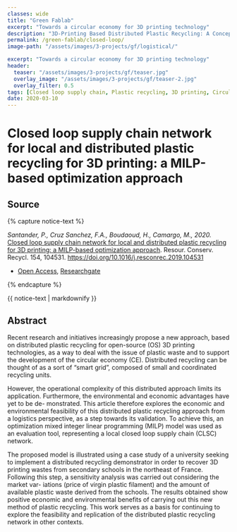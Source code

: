 ```yaml
---
classes: wide
title: "Green Fablab"
excerpt: "Towards a circular economy for 3D printing technology"
description: "3D-Printing Based Distributed Plastic Recycling: A Conceptual Model for Closed-Loop Supply Chain Design"
permalink: /green-fablab/closed-loop/
image-path: "/assets/images/3-projects/gf/logistical/"

excerpt: "Towards a circular economy for 3D printing technology"
header:
  teaser: "/assets/images/3-projects/gf/teaser.jpg"
  overlay_image: "/assets/images/3-projects/gf/teaser-2.jpg"
  overlay_filter: 0.5
tags: [Closed loop supply chain, Plastic recycling, 3D printing, Circular economy, Mixed integer linear programming, Distributed recycling]
date: 2020-03-10
---
```


# Closed loop supply chain network for local and distributed plastic recycling for 3D printing: a MILP-based optimization approach

## Source

{% capture notice-text %}

<cite>Santander, P., Cruz Sanchez, F.A., Boudaoud, H., Camargo, M., 2020. </cite>[Closed loop supply chain network for local and distributed plastic recycling for 3D printing: a MILP-based optimization approach](https://doi.org/10.1016/j.resconrec.2019.104531). Resour. Conserv. Recycl. 154, 104531. https://doi.org/10.1016/j.resconrec.2019.104531


* [Open Access](https://hal.archives-ouvertes.fr/hal-02398793), [Researchgate](https://www.researchgate.net/publication/338027367_Closed_loop_supply_chain_network_for_local_and_distributed_plastic_recycling_for_3D_printing_a_MILP-based_optimization_approach)


{% endcapture %}

<div class="small notice--info">
  {{ notice-text | markdownify }}
</div>

## Abstract

Recent research and initiatives increasingly propose a new approach, based on distributed plastic recycling for open-source (OS) 3D printing technologies, as a way to deal with the issue of plastic waste and to support the development of the circular economy (CE).
Distributed recycling can be thought of as a sort of “smart grid”, composed of small and coordinated recycling units.

However, the operational complexity of this distributed approach limits its application. Furthermore, the environmental and economic advantages have yet to be de- monstrated. This article therefore explores the economic and environmental feasibility of this distributed plastic recycling approach from a logistics perspective, as a step towards its validation. To achieve this, an optimization mixed integer linear programming (MILP) model was used as an evaluation tool, representing a local closed loop supply chain (CLSC) network.

The proposed model is illustrated using a case study of a university seeking to implement a distributed recycling demonstrator in order to recover 3D printing wastes from secondary schools in the northeast of France. Following this step, a sensitivity analysis was carried out considering the market var- iations (price of virgin plastic filament) and the amount of available plastic waste derived from the schools. The results obtained show positive economic and environmental benefits of carrying out this new method of plastic recycling. This work serves as a basis for continuing to explore the feasibility and replication of the distributed plastic recycling network in other contexts.
